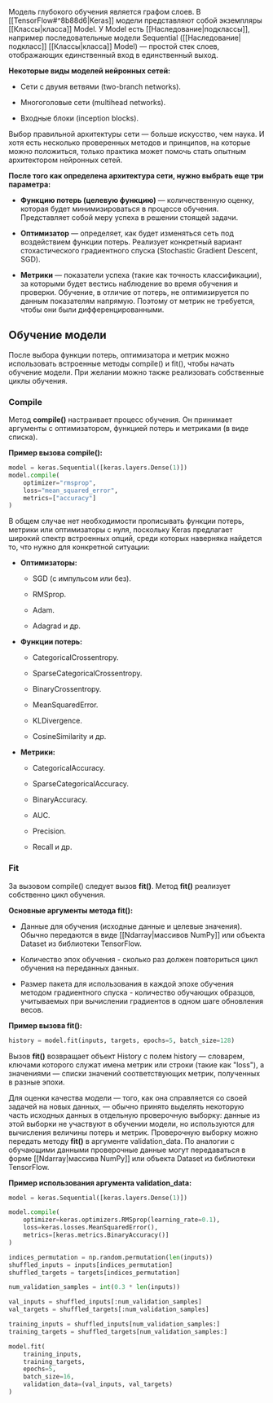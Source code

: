 Модель глубокого обучения является графом слоев. В [[TensorFlow#^8b88d6|Keras]] модели представляют собой экземпляры [[Классы|класса]] Model. У Model есть [[Наследование|подклассы]], например последовательные модели Sequential ([[Наследование|подкласс]] [[Классы|класса]] Model) — простой стек слоев, отображающих единственный вход в единственный выход.

**Некоторые виды моделей нейронных сетей:**

- Сети с двумя ветвями (two-branch networks).

- Многоголовые сети (multihead networks).

- Входные блоки (inception blocks).

Выбор правильной архитектуры сети — больше искусство, чем наука. И хотя есть несколько проверенных методов и принципов, на которые можно положиться, только практика может помочь стать опытным архитектором нейронных сетей.

**После того как определена архитектура сети, нужно выбрать еще три параметра:**

- **Функцию потерь (целевую функцию)** — количественную оценку, которая будет минимизироваться в процессе обучения. Представляет собой меру успеха в решении стоящей задачи.

- **Оптимизатор** — определяет, как будет изменяться сеть под воздействием функции потерь. Реализует конкретный вариант стохастического градиентного спуска (Stochastic Gradient Descent, SGD).

- **Метрики** — показатели успеха (такие как точность классификации), за которыми будет вестись наблюдение во время обучения и проверки. Обучение, в отличие от потерь, не оптимизируется по данным показателям напрямую. Поэтому от метрик не требуется, чтобы они были дифференцированными.

## Обучение модели

После выбора функции потерь, оптимизатора и метрик можно использовать встроенные методы compile() и fit(), чтобы начать обучение модели. При желании можно также реализовать собственные циклы обучения.

### Compile

Метод **compile()** настраивает процесс обучения. Он принимает аргументы с оптимизатором, функцией потерь и метриками (в виде списка).

**Пример вызова compile():**

```Python
model = keras.Sequential([keras.layers.Dense(1)])
model.compile(
	optimizer="rmsprop",
	loss="mean_squared_error",
	metrics=["accuracy"]
)
```

В общем случае нет необходимости прописывать функции потерь, метрики или оптимизаторы с нуля, поскольку Keras предлагает широкий спектр встроенных опций, среди которых наверняка найдется то, что нужно для конкретной ситуации:

- **Оптимизаторы:** 

	- SGD (с импульсом или без). 
	
	- RMSprop.
	
	- Adam.
	
	- Adagrad и др.

- **Функции потерь:**

	- CategoricalCrossentropy.
	
	- SparseCategoricalCrossentropy.
	
	- BinaryCrossentropy.
	
	- MeanSquaredError.
	
	- KLDivergence.
	
	- CosineSimilarity и др.

- **Метрики:** 
	
	- CategoricalAccuracy.
	
	- SparseCategoricalAccuracy.
	
	- BinaryAccuracy. 
	
	- AUC.
	
	- Precision.
	
	- Recall и др.

### Fit

За вызовом compile() следует вызов **fit()**. Метод **fit()** реализует собственно цикл обучения. 

**Основные аргументы метода fit():**

- Данные для обучения (исходные данные и целевые значения). Обычно передаются в виде [[Ndarray|массивов NumPy]] или объекта Dataset из библиотеки TensorFlow.

- Количество эпох обучения - сколько раз должен повториться цикл обучения на переданных данных. 

- Размер пакета для использования в каждой эпохе обучения методом градиентного спуска - количество обучающих образцов, учитываемых при вычислении градиентов в одном шаге обновления весов.

**Пример вызова fit():**

```Python
history = model.fit(inputs, targets, epochs=5, batch_size=128)
```

Вызов **fit()** возвращает объект History с полем history — словарем, ключами которого служат имена метрик или строки (такие как "loss"), а значениями — списки значений соответствующих метрик, полученных в разные эпохи.

Для оценки качества модели — того, как она справляется со своей задачей на новых данных, — обычно принято выделять некоторую часть исходных данных в отдельную проверочную выборку: данные из этой выборки не участвуют в обучении модели, но используются для вычисления величины потерь и метрик. Проверочную выборку можно передать методу **fit()** в аргументе validation_data. По аналогии с обучающими данными проверочные данные могут передаваться в форме [[Ndarray|массива NumPy]] или объекта Dataset из библиотеки TensorFlow.

**Пример использования аргумента validation_data:**

```Python
model = keras.Sequential([keras.layers.Dense(1)])

model.compile(
	optimizer=keras.optimizers.RMSprop(learning_rate=0.1),
	loss=keras.losses.MeanSquaredError(),
	metrics=[keras.metrics.BinaryAccuracy()]
)

indices_permutation = np.random.permutation(len(inputs))
shuffled_inputs = inputs[indices_permutation]
shuffled_targets = targets[indices_permutation]

num_validation_samples = int(0.3 * len(inputs))

val_inputs = shuffled_inputs[:num_validation_samples]
val_targets = shuffled_targets[:num_validation_samples]

training_inputs = shuffled_inputs[num_validation_samples:]
training_targets = shuffled_targets[num_validation_samples:]

model.fit(
	training_inputs,
	training_targets,
	epochs=5,
	batch_size=16,
	validation_data=(val_inputs, val_targets)
)
```